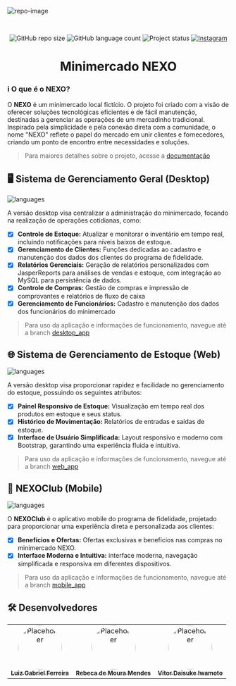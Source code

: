 ![repo-image](https://github.com/user-attachments/assets/608bd27e-757a-44c8-924a-ef7edf612173)

<br>

<p align="center">
    <img src="https://img.shields.io/github/repo-size/ferreiraluizga/nexo?" alt="GitHub repo size"/>
    <img src="https://img.shields.io/badge/languages-8-blue" alt="GitHub language count"/>
    <img src="https://img.shields.io/badge/status-completed-green" alt="Project status"/>
    <a href="#" title="Instagram">
        <img src="https://img.shields.io/badge/-Instagram-5c5756?labelColor=blue&logo=instagram&logoColor=white&link=LINK-DO-SEU-INSTAGRAM" alt="Instagram"/>
    </a>
</p>

<h1 align="center">Minimercado NEXO</h1>

### ℹ O que é o NEXO?
O **NEXO** é um minimercado local fictício. O projeto foi criado com a visão de oferecer soluções tecnológicas eficientes e de fácil manutenção, destinadas a gerenciar as operações de um mercadinho tradicional. Inspirado pela simplicidade e pela conexão direta com a comunidade, o nome "NEXO" reflete o papel do mercado em unir clientes e fornecedores, criando um ponto de encontro entre necessidades e soluções.

> Para maiores detalhes sobre o projeto, acesse a [documentação](https://github.com/ferreiraluizga/nexo/blob/main/docs/doc_nexo.pdf)

## 🖥️ Sistema de Gerenciamento Geral (Desktop)

![languages](https://skillicons.dev/icons?i=java,mysql)

A versão desktop visa centralizar a administração do minimercado, focando na realização de operações cotidianas, como:

- [x] **Controle de Estoque:** Atualizar e monitorar o inventário em tempo real, incluindo notificações para níveis baixos de estoque.
- [x] **Gerenciamento de Clientes:** Funções dedicadas ao cadastro e manutenção dos dados dos clientes do programa de fidelidade.
- [x] **Relatórios Gerenciais:** Geração de relatórios personalizados com JasperReports para análises de vendas e estoque, com integração ao MySQL para persistência de dados.
- [x] **Controle de Compras:** Gestão de compras e impressão de comprovantes e relatórios de fluxo de caixa
- [x] **Gerenciamento de Funcionários:** Cadastro e manutenção dos dados dos funcionários do minimercado

> Para uso da aplicação e informações de funcionamento, navegue até a branch [desktop_app](https://github.com/ferreiraluizga/nexo/tree/desktop_app)

## 🌐 Sistema de Gerenciamento de Estoque (Web)

![languages](https://skillicons.dev/icons?i=php,html,css,js,bootstrap,mysql)

A versão desktop visa proporcionar rapidez e facilidade no gerenciamento do estoque, possuindo os seguintes atributos:

- [x] **Painel Responsivo de Estoque:** Visualização em tempo real dos produtos em estoque e seus status.
- [x] **Histórico de Movimentação:** Relatórios de entradas e saídas de estoque.
- [x] **Interface de Usuário Simplificada:** Layout responsivo e moderno com Bootstrap, garantindo uma experiência fluida e intuitiva.

> Para uso da aplicação e informações de funcionamento, navegue até a branch [web_app](https://github.com/ferreiraluizga/nexo/tree/web_app)

## 📱 NEXOClub (Mobile)

![languages](https://skillicons.dev/icons?i=kotlin,sqlite)

O **NEXOClub** é o aplicativo mobile do programa de fidelidade, projetado para proporcionar uma experiência direta e personalizada aos clientes:

- [x] **Benefícios e Ofertas:** Ofertas exclusivas e benefícios nas compras no minimercado NEXO.
- [x] **Interface Moderna e Intuitiva:** interface moderna, navegação simplificada e responsiva em diferentes dispositivos.

> Para uso da aplicação e informações de funcionamento, navegue até a branch [mobile_app](https://github.com/ferreiraluizga/nexo/tree/mobile_app)

## 🛠️ Desenvolvedores

<table border="0" style="border-collapse: collapse;">
  <tr>
    <td align="center" style="border: none;">
      <a href="#">
        <img src="https://placehold.co/100x100?text=+" width="100px" style="border-radius: 50%;" alt="Placeholder"/><br>
        <sub>
          <b>Luiz Gabriel Ferreira</b>
        </sub>
      </a>
    </td>
    <td align="center" style="border: none;">
      <a href="#">
        <img src="https://github.com/user-attachments/assets/38f7f200-6a5a-47e6-b365-9f3c4651db4d" width="100px" style="border-radius: 50%;" alt="Placeholder"/><br>
        <sub>
          <b>Rebeca de Moura Mendes</b>
        </sub>
      </a>
    </td>
    <td align="center" style="border: none;">
      <a href="#">
        <img src="https://placehold.co/100x100?text=+" width="100px" style="border-radius: 50%;" alt="Placeholder"/><br>
        <sub>
          <b>Vitor Daisuke Iwamoto</b>
        </sub>
      </a>
    </td>
  </tr>
</table>
